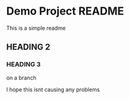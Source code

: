 # Demo Project README

This is a simple readme

## HEADING 2

### HEADING 3

on a branch

I hope this isnt causing any problems